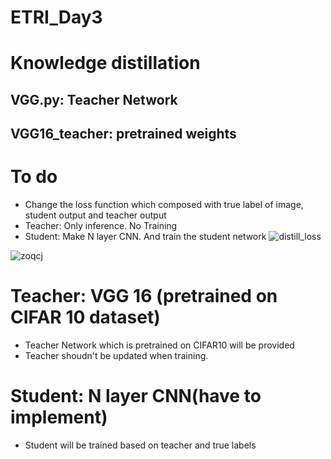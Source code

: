 # ETRI_Day3
# Knowledge distillation
## VGG.py: Teacher Network 
## VGG16_teacher: pretrained weights 

# To do 
  - Change the loss function which composed with true label of image, student output and teacher output 
  - Teacher: Only inference. No Training
  - Student: Make N layer CNN. And train the student network 
![distill_loss](https://user-images.githubusercontent.com/55013577/89907697-f2966800-dc27-11ea-8a62-b71d05e60cb2.PNG)

![zoqcj](https://user-images.githubusercontent.com/55013577/89912145-2d4ecf00-dc2d-11ea-9120-67484e3306f7.PNG)  
  
# Teacher: VGG 16 (pretrained on CIFAR 10 dataset) 
  - Teacher Network which is pretrained on CIFAR10 will be provided 
  - Teacher shoudn't be updated when training. 

# Student: N layer CNN(have to implement)
  - Student will be trained based on teacher and true labels 
